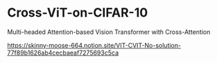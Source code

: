 # Cross-ViT-on-CIFAR-10
Multi-headed Attention-based Vision Transformer with Cross-Attention

https://skinny-moose-664.notion.site/VIT-CVIT-No-solution-77f89b1626ab4cecbaeaf7275693c5ca
